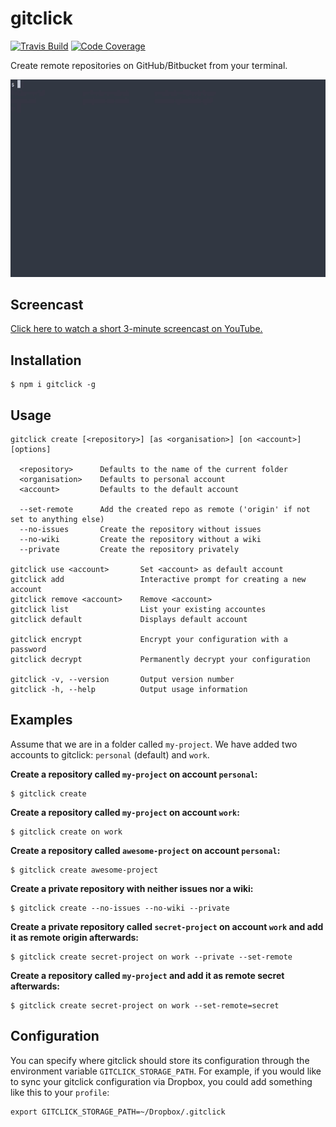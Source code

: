 # gitclick

[![Travis Build](http://img.shields.io/travis/maximilianschmitt/gitclick.svg?style=flat)](https://travis-ci.org/maximilianschmitt/gitclick) [![Code Coverage](https://img.shields.io/coveralls/maximilianschmitt/gitclick.svg)](https://coveralls.io/r/maximilianschmitt/gitclick)

Create remote repositories on GitHub/Bitbucket from your terminal.

![Examples](gitclick-examples.gif)

## Screencast

[Click here to watch a short 3-minute screencast on YouTube.](https://www.youtube.com/watch?v=Q1fFY4cGfmI)

## Installation

```
$ npm i gitclick -g
```

## Usage

```
gitclick create [<repository>] [as <organisation>] [on <account>] [options]

  <repository>      Defaults to the name of the current folder
  <organisation>    Defaults to personal account
  <account>         Defaults to the default account

  --set-remote      Add the created repo as remote ('origin' if not set to anything else)
  --no-issues       Create the repository without issues
  --no-wiki         Create the repository without a wiki
  --private         Create the repository privately

gitclick use <account>       Set <account> as default account
gitclick add                 Interactive prompt for creating a new account
gitclick remove <account>    Remove <account>
gitclick list                List your existing accountes
gitclick default             Displays default account

gitclick encrypt             Encrypt your configuration with a password
gitclick decrypt             Permanently decrypt your configuration

gitclick -v, --version       Output version number
gitclick -h, --help          Output usage information
```

## Examples

Assume that we are in a folder called `my-project`. We have added two accounts to gitclick: `personal` (default) and `work`.

**Create a repository called `my-project` on account `personal`:**

```
$ gitclick create
```

**Create a repository called `my-project` on account `work`:**

```
$ gitclick create on work
```

**Create a repository called `awesome-project` on account `personal`:**

```
$ gitclick create awesome-project
```

**Create a private repository with neither issues nor a wiki:**

```
$ gitclick create --no-issues --no-wiki --private
```

**Create a private repository called `secret-project` on account `work` and add it as remote origin afterwards:**

```
$ gitclick create secret-project on work --private --set-remote
```

**Create a repository called `my-project` and add it as remote secret afterwards:**

```
$ gitclick create secret-project on work --set-remote=secret
```

## Configuration

You can specify where gitclick should store its configuration through the environment variable `GITCLICK_STORAGE_PATH`. For example, if you would like to sync your gitclick configuration via Dropbox, you could add something like this to your `profile`:

```
export GITCLICK_STORAGE_PATH=~/Dropbox/.gitclick
```
